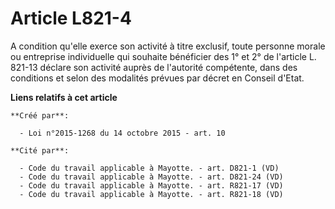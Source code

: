 # Article L821-4

A condition qu'elle exerce son activité à titre exclusif, toute personne morale ou entreprise individuelle qui souhaite
bénéficier des 1° et 2° de l'article L. 821-13 déclare son activité auprès de l'autorité compétente, dans des conditions et
selon des modalités prévues par décret en Conseil d'Etat.

**Liens relatifs à cet article**

	**Créé par**:

	  - Loi n°2015-1268 du 14 octobre 2015 - art. 10

	**Cité par**:

	  - Code du travail applicable à Mayotte. - art. D821-1 (VD)
	  - Code du travail applicable à Mayotte. - art. D821-24 (VD)
	  - Code du travail applicable à Mayotte. - art. R821-17 (VD)
	  - Code du travail applicable à Mayotte. - art. R821-18 (VD)
